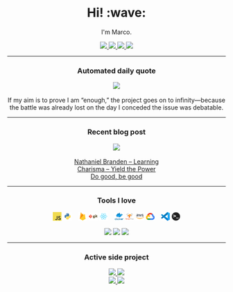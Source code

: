 <html>
 <body>
  <h1 align="center">
   Hi! :wave:
  </h1>
  <p align="center">
   I'm Marco.
  </p>
  <!-- Badges: https://shields.io/ -->
  <p align="center">
   <a href="https://github.com/marcocaldera?tab=repositories">
    <img src="https://img.shields.io/badge/-Github-000?style=flat&amp;logo=Github&amp;logoColor=white">
   </a>
   <a href="linkedin.com/in/marco-caldera">
    <img src="https://img.shields.io/badge/-LinkedIn-blue?style=flat&amp;logo=Linkedin&amp;logoColor=white">
   </a>
   <a href="https://marcocaldera.com/blog">
    <img src="https://img.shields.io/badge/-Blog-3559f5?style=flat&amp;logo=Blogger&amp;logoColor=white">
   </a>
   <a href="https://goodreads.com/marco_caldera">
    <img src="https://img.shields.io/badge/-Goodreads-372213?style=flat&amp;logo=Goodreads&amp;logoColor=white">
   </a>
   <!--
   <a href="https://stackoverflow.com/users/5878210/marco-caldera">
    <code><img src="https://img.shields.io/badge/-StackOverflow-F58025?style=flat&amp;logo=Stack-Overflow&amp;logoColor=white"/>
   </a>
   -->
  </p>
  <hr>
  <h3 align="center">
   Automated daily quote
  </h3>
  <p align="center">
   <a href="https://github.com/marcocaldera/marcocaldera/actions/workflows/quote.yaml">
    <img src="https://github.com/marcocaldera/marcocaldera/actions/workflows/quote.yaml/badge.svg">
   </a>
  </p>
  <p align="center" id="quote">
   If my aim is to prove I am &ldquo;enough,&rdquo; the project goes on to infinity&mdash;because the battle was already lost on the day I conceded the issue was debatable.
  </p>
  <hr>
  <h3 align="center">
   Recent blog post
  </h3>
  <p align="center">
   <a href="https://github.com/marcocaldera/marcocaldera/actions/workflows/recent_post.yaml">
    <img src="https://github.com/marcocaldera/marcocaldera/actions/workflows/recent_post.yaml/badge.svg">
   </a>
  </p>
  <p align="center" id="recent-post">
   <a href="https://marcocaldera.com/2022/05/21/nathaniel-branden-learning/">
    Nathaniel Branden &ndash; Learning
   </a>
   <br>
   <a href="https://marcocaldera.com/2022/05/20/charisma-yield-the-power/">
    Charisma &ndash; Yield the Power
   </a>
   <br>
   <a href="https://marcocaldera.com/2022/05/14/do-good-be-good/">
    Do good, be good
   </a>
   <br>
  </p>
  <hr>
  <h3 align="center">
   Tools I love
  </h3>
  <p align="center">
   <code><img height="20" src="https://raw.githubusercontent.com/github/explore/80688e429a7d4ef2fca1e82350fe8e3517d3494d/topics/javascript/javascript.png"></code>
   <code><img height="20" src="https://raw.githubusercontent.com/github/explore/80688e429a7d4ef2fca1e82350fe8e3517d3494d/topics/python/python.png"></code>
   &nbsp;&nbsp;
   <code><img height="20" src="https://raw.githubusercontent.com/github/explore/80688e429a7d4ef2fca1e82350fe8e3517d3494d/topics/firebase/firebase.png"></code>
   <code><img height="20" src="https://raw.githubusercontent.com/github/explore/80688e429a7d4ef2fca1e82350fe8e3517d3494d/topics/git/git.png"></code>
   <code><img height="20" src="https://raw.githubusercontent.com/github/explore/80688e429a7d4ef2fca1e82350fe8e3517d3494d/topics/react/react.png"></code>
   &nbsp;&nbsp;
   <code><img height="20" src="https://raw.githubusercontent.com/github/explore/80688e429a7d4ef2fca1e82350fe8e3517d3494d/topics/docker/docker.png"></code>
   <code><img height="20" src="https://raw.githubusercontent.com/github/explore/80688e429a7d4ef2fca1e82350fe8e3517d3494d/topics/tensorflow/tensorflow.png"></code>
   <code><img height="20" src="https://raw.githubusercontent.com/github/explore/80688e429a7d4ef2fca1e82350fe8e3517d3494d/topics/aws/aws.png"></code>
   <code><img height="20" src="https://raw.githubusercontent.com/github/explore/08e8077e6cd7375c007c6fd6ac8cced5d7738494/topics/google-cloud/google-cloud.png"></code>
   &nbsp;&nbsp;
   <code><img height="20" src="https://raw.githubusercontent.com/github/explore/bbd48b997e8d0bef63f676eca4da5e1f76487b56/topics/visual-studio-code/visual-studio-code.png"></code>
   <code><img height="20" src="https://raw.githubusercontent.com/github/explore/80688e429a7d4ef2fca1e82350fe8e3517d3494d/topics/terminal/terminal.png"></code>
  </p>
  <p align="center">
   <img src="https://img.shields.io/badge/Mobile-3559f5">
   <img src="https://img.shields.io/badge/Machine Learning-3559f5">
   <img src="https://img.shields.io/badge/Cloud-3559f5">
  </p>
  <hr>
  <h3 align="center">
   Active side project
  </h3>
  <p align="center">
  <a href="https://marcocaldera.com/portfolio/personal-journal-a-sigh-of-relief/">
  <img src="https://img.shields.io/badge/Personal Journal-3559f5">
   </a>
  <a href="https://apps.apple.com/app/diario-personale/id1553430631?ign-itscg=30200&ign-itsct=apps_box_badge">
  <img src="https://img.shields.io/itunes/v/1553430631.svg">
   </a>
   <br>
   <a href="https://marcocaldera.com/portfolio/marys-recipes-legacy-for-generations">
  <img src="https://img.shields.io/badge/My Recipes-3559f5">
   </a>
  <a href="https://apps.apple.com/app/marys-recipes/id1538358384?itsct=apps_box_badge&itscg=30200">
  <img src="https://img.shields.io/itunes/v/1538358384.svg">
   </a>
  </p>
 </body>
</html>
